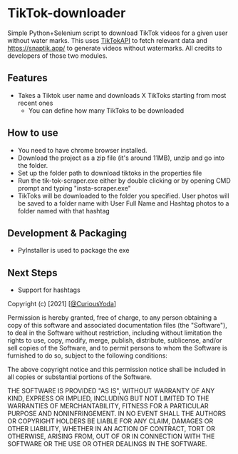 # TikTok-downloader
Simple Python+Selenium script to download TikTok videos for a given user without water marks. 
This uses [TikTokAPI](https://davidteather.github.io/TikTok-Api/docs/) to fetch relevant data and https://snaptik.app/ to generate videos without watermarks. 
All credits to developers of those two modules. 


## Features
- Takes a Tiktok user name and downloads X TikToks starting from most recent ones
  - You can define how many TikToks to be downloaded

## How to use
- You need to have chrome browser installed.
- Download the project as a zip file (it's around 11MB), unzip and go into the folder.
- Set up the folder path to download tiktoks in the properties file
- Run the tik-tok-scraper.exe either by double clicking or by opening CMD prompt and typing "insta-scraper.exe"
- TikToks will be downloaded to the folder you specified. User photos will be saved to a folder name with User Full Name and Hashtag photos to a folder named with that hashtag

## Development & Packaging
- PyInstaller is used to package the exe

## Next Steps
- Support for hashtags

Copyright (c) [2021] [[@CuriousYoda](https://twitter.com/CuriousYoda)]

Permission is hereby granted, free of charge, to any person obtaining a copy
of this software and associated documentation files (the "Software"), to deal
in the Software without restriction, including without limitation the rights
to use, copy, modify, merge, publish, distribute, sublicense, and/or sell
copies of the Software, and to permit persons to whom the Software is
furnished to do so, subject to the following conditions:

The above copyright notice and this permission notice shall be included in all
copies or substantial portions of the Software.

THE SOFTWARE IS PROVIDED "AS IS", WITHOUT WARRANTY OF ANY KIND, EXPRESS OR
IMPLIED, INCLUDING BUT NOT LIMITED TO THE WARRANTIES OF MERCHANTABILITY,
FITNESS FOR A PARTICULAR PURPOSE AND NONINFRINGEMENT. IN NO EVENT SHALL THE
AUTHORS OR COPYRIGHT HOLDERS BE LIABLE FOR ANY CLAIM, DAMAGES OR OTHER
LIABILITY, WHETHER IN AN ACTION OF CONTRACT, TORT OR OTHERWISE, ARISING FROM,
OUT OF OR IN CONNECTION WITH THE SOFTWARE OR THE USE OR OTHER DEALINGS IN THE
SOFTWARE.
